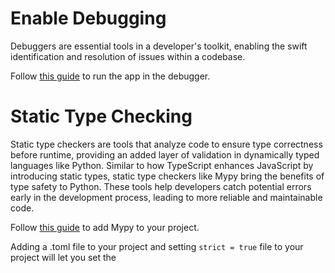 # Enable Debugging
Debuggers are essential tools in a developer's toolkit, enabling the swift identification and resolution of issues within a codebase.

Follow [this guide](https://code.visualstudio.com/docs/python/tutorial-flask#_run-the-app-in-the-debugger) to run the app in the debugger.

# Static Type Checking
Static type checkers are tools that analyze code to ensure type correctness before runtime, providing an added layer of validation in dynamically typed languages like Python. Similar to how TypeScript enhances JavaScript by introducing static types, static type checkers like Mypy bring the benefits of type safety to Python. These tools help developers catch potential errors early in the development process, leading to more reliable and maintainable code.

Follow [this guide](https://mypy.readthedocs.io/en/stable/getting_started.html) to add Mypy to your project.

Adding a .toml file to your project and setting `strict = true` file to your project will let you set the 
